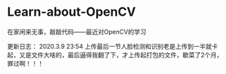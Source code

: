 # Learn-about-OpenCV
在家闲来无事，敲敲代码——最近对OpenCV的学习

更新日志：
2020.3.9 23:54 上传最后一节人脸检测和识别老是上传到一半就卡起，又是文件大啥的，最后逼得我翻了下，才上传起打包的文件，歇菜了2个月，罪过啊！！！
